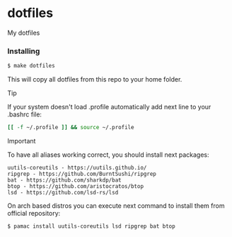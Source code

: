 # dotfiles
My dotfiles

### Installing

```bash
$ make dotfiles
```
This will copy all dotfiles from this repo to your home folder.


> [!TIP]
> If your system doesn't load .profile automatically add next line to your .bashrc file:

```bash
[[ -f ~/.profile ]] && source ~/.profile
```

> [!IMPORTANT]
> To have all aliases working correct, you should install next packages:
```
uutils-coreutils - https://uutils.github.io/
ripgrep - https://github.com/BurntSushi/ripgrep
bat - https://github.com/sharkdp/bat
btop - https://github.com/aristocratos/btop
lsd - https://github.com/lsd-rs/lsd
```
On arch based distros you can execute next command to install them from official repository:
```bash
$ pamac install uutils-coreutils lsd ripgrep bat btop
```
